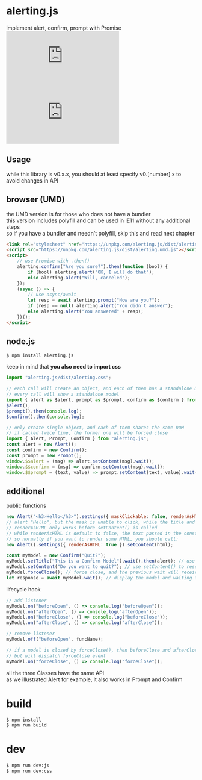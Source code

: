 # alerting.js

implement alert, confirm, prompt with Promise  
[![](https://img.shields.io/npm/v/alerting.js)](https://www.npmjs.com/package/alerting.js)
[![](https://badgen.net/packagephobia/install/alerting.js)](https://packagephobia.com/result?p=alerting.js)

## Usage

while this library is v0.x.x, you should at least specify v0.[number].x to avoid changes in API

## browser (UMD)

the UMD version is for those who does not have a bundler  
this version includes polyfill and can be used in IE11 without any additional steps  
so if you have a bundler and needn't polyfill, skip this and read next chapter


```html
<link rel="stylesheet" href="https://unpkg.com/alerting.js/dist/alerting.css" />
<script src="https://unpkg.com/alerting.js/dist/alerting.umd.js"></script>
<script>
    // use Promise with .then()
    alerting.confirm("Are you sure?").then(function (bool) {
        if (bool) alerting.alert("OK, I will do that");
        else alerting.alert("Will, canceled");
    });
    (async () => {
        // use async/await
        let resp = await alerting.prompt("How are you?");
        if (resp == null) alerting.alert("You didn't answer");
        else alerting.alert("You answered" + resp);
    })();
</script>
```

## node.js

```sh
$ npm install alerting.js
```

keep in mind that **you also need to import css**

```js
import "alerting.js/dist/alerting.css";
```

```js
// each call will create an object, and each of them has a standalone DOM
// every call will show a standalone model
import { alert as $alert, prompt as $prompt, confirm as $confirm } from "alerting.js";
$alert();
$prompt().then(console.log);
$confirm().then(console.log);

// only create single object, and each of them shares the same DOM
// if called twice time, the former one will be forced close
import { Alert, Prompt, Confirm } from "alerting.js";
const alert = new Alert();
const confirm = new Confirm();
const prompt = new Prompt();
window.$$alert = (msg) => alert.setContent(msg).wait();
window.$$confirm = (msg) => confirm.setContent(msg).wait();
window.$$prompt = (text, value) => prompt.setContent(text, value).wait();
```

## additional

public functions

```js
new Alert("<h3>Hello</h3>").settings({ maskClickable: false, renderAsHTML: true }).wait();
// alert "Hello", but the mask is unable to click, while the title and content will be rendered as HTML
// renderAsHTML only works before setContent() is called
// while renderAsHTML is default to false, the text passed in the constructor will be rendered as textNode
// so normally if you want to render some HTML, you should call:
new Alert().settings({ renderAsHTML: true }).setContent(html);

const myModel = new Confirm("Quit?");
myModel.setTitle("This is a Confirm Model").wait().then(alert); // use setTitle() to overwrite default title
myModel.setContent("Do you want to quit?"); // use setContent() to reset the message, return this
myModel.forceClose(); // force close, and the previous wait will receive default value instantly
let response = await myModel.wait(); // display the model and waiting for response
```

lifecycle hook

```js
// add listener
myModel.on("beforeOpen", () => console.log("beforeOpen"));
myModel.on("afterOpen", () => console.log("afterOpen"));
myModel.on("beforeClose", () => console.log("beforeClose"));
myModel.on("afterClose", () => console.log("afterClose"));

// remove listener
myModel.off("beforeOpen", funcName);

// if a model is closed by forceClose(), then beforeClose and afterClose will not be dispatched
// but will dispatch forceClose event
myModel.on("forceClose", () => console.log("forceClose"));
```

all the three Classes have the same API  
as we illustrated Alert for example, it also works in Prompt and Confirm

# build

```bash
$ npm install
$ npm run build
```

# dev

```bash
$ npm run dev:js
$ npm run dev:css
```

